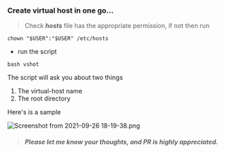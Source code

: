### Create virtual host in one go...

> Check **_hosts_** file has the appropriate permission, if not then run

`chown "$USER":"$USER" /etc/hosts`

* run the script

`bash vshot`

The script will ask you about two things
1. The virtual-host name
2. The root directory

Here's is a sample

![Screenshot from 2021-09-26 18-19-38.png](/var/www/html/vhost/vhost.png)

> ##### Please let me know your thoughts, and PR is highly appreciated.
